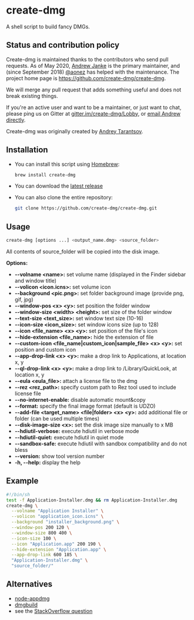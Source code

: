 create-dmg
==========

A shell script to build fancy DMGs.


Status and contribution policy
------------------------------

Create-dmg is maintained thanks to the contributors who send pull requests.
As of May 2020, [Andrew Janke](https://github.com/apjanke) is the primary maintainer, and (since September 2018) [@aonez](https://github.com/aonez) has helped with the maintenance.
The project home page is <https://github.com/create-dmg/create-dmg>.

We will merge any pull request that adds something useful and does not break existing things.

If you're an active user and want to be a maintainer, or just want to chat, please ping us on Gitter at [gitter.im/create-dmg/Lobby](https://gitter.im/create-dmg/Lobby), or [email Andrew directly](floss@apjanke.net).

Create-dmg was originally created by [Andrey Tarantsov](https://github.com/andreyvit).

Installation
------------

- You can install this script using [Homebrew](https://brew.sh):

  ```sh
  brew install create-dmg
  ```

- You can download the [latest release](https://github.com/create-dmg/create-dmg/releases/latest)

- You can also clone the entire repository:

  ```sh
  git clone https://github.com/create-dmg/create-dmg.git
  ```

Usage
-----

```sh
create-dmg [options ...] <output_name.dmg> <source_folder>
```

All contents of source\_folder will be copied into the disk image.

**Options:**

*   **--volname \<name\>:** set volume name (displayed in the Finder sidebar and window title)
*   **--volicon \<icon.icns\>:** set volume icon
*   **--background \<pic.png\>:** set folder background image (provide png, gif, jpg)
*   **--window-pos \<x\> \<y\>:** set position the folder window
*   **--window-size \<width\> \<height\>:** set size of the folder window
*   **--text-size \<text_size\>:** set window text size (10-16)
*   **--icon-size \<icon_size\>:** set window icons size (up to 128)
*   **--icon \<file_name\> \<x\> \<y\>:** set position of the file's icon
*   **--hide-extension \<file_name\>:** hide the extension of file
*   **--custom-icon \<file_name|custom_icon|sample_file\> \<x\> \<y\>:** set position and custom icon
*   **--app-drop-link \<x\> \<y\>:** make a drop link to Applications, at location x, y
*   **--ql-drop-link \<x\> \<y\>:** make a drop link to /Library/QuickLook, at location x, y
*   **--eula \<eula_file\>:** attach a license file to the dmg
*   **--rez \<rez_path\>:** specify custom path to Rez tool used to include license file
*   **--no-internet-enable:** disable automatic mount&copy
*   **--format:** specify the final image format (default is UDZO)
*   **--add-file \<target_name\> \<file|folder\> \<x\> \<y\>:** add additional file or folder (can be used multiple times)
*   **--disk-image-size \<x\>:** set the disk image size manually to x MB
*   **--hdiutil-verbose:** execute hdiutil in verbose mode
*   **--hdiutil-quiet:** execute hdiutil in quiet mode
*   **--sandbox-safe:** execute hdiutil with sandbox compatibility and do not bless
*   **--version:** show tool version number
*   **-h, --help:** display the help


Example
-------

```sh
#!/bin/sh
test -f Application-Installer.dmg && rm Application-Installer.dmg
create-dmg \
  --volname "Application Installer" \
  --volicon "application_icon.icns" \
  --background "installer_background.png" \
  --window-pos 200 120 \
  --window-size 800 400 \
  --icon-size 100 \
  --icon "Application.app" 200 190 \
  --hide-extension "Application.app" \
  --app-drop-link 600 185 \
  "Application-Installer.dmg" \
  "source_folder/"
```

Alternatives
------------

* [node-appdmg](https://github.com/LinusU/node-appdmg)
* [dmgbuild](https://pypi.python.org/pypi/dmgbuild)
* see the [StackOverflow question](http://stackoverflow.com/questions/96882/how-do-i-create-a-nice-looking-dmg-for-mac-os-x-using-command-line-tools)
